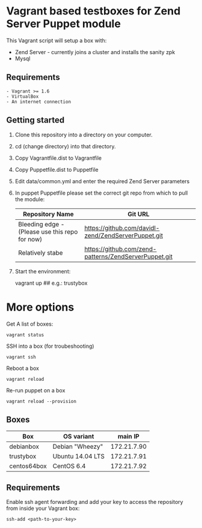 Vagrant based testboxes for Zend Server Puppet module
=====================================================

This Vagrant script will setup a box with:
 - Zend Server - currently joins a cluster and installs the sanity zpk
 - Mysql


Requirements
------------

    - Vagrant >= 1.6
    - VirtualBox
    - An internet connection


Getting started
---------------

1. Clone this repository into a directory on your computer.
2. cd (change directory) into that directory. 
3. Copy Vagrantfile.dist to Vagrantfile
4. Copy Puppetfile.dist to Puppetfile 
5. Edit data/common.yml and enter the required Zend Server parameters
6. In puppet Puppetfile please set the correct git repo from which to pull the module:

    | Repository Name   | Git URL|
    |-------------------|--------|
    | Bleeding edge - (Please use this repo for now) | https://github.com/davidl-zend/ZendServerPuppet.git |
    | Relatively stabe | https://github.com/zend-patterns/ZendServerPuppet.git|

7. Start the environment:

    vagrant up <boxname> ## e.g.: trustybox


# More options
Get A list of boxes:

    vagrant status

SSH into a box (for troubeshooting)

    vagrant ssh
    
Reboot a box
    
    vagrant reload
    
Re-run puppet on a box
    
    vagrant reload --provision

Boxes
-----

| Box         | OS variant       | main IP       |
|-------------|------------------|---------------|
| debianbox   | Debian "Wheezy"  | 172.21.7.90   |
| trustybox   | Ubuntu 14.04 LTS | 172.21.7.91   |
| centos64box | CentOS 6.4       | 172.21.7.92   |

Requirements
------------

Enable ssh agent forwarding and add your key to access the repository from inside your Vagrant box:

    ssh-add <path-to-your-key>


